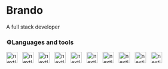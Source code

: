 # Brando

A full stack developer

### ⚙️Languages and tools

<img align="left" alt="nextjs" width="30px" style="padding-right:10px;" src="https://cdn.jsdelivr.net/gh/devicons/devicon@latest/icons/go/go-original-wordmark.svg" alt="Golang" />
<img align="left" alt="nextjs" width="30px" style="padding-right:10px;" src="https://cdn.jsdelivr.net/gh/devicons/devicon@latest/icons/php/php-original.svg" alt="PHP" />
<img align="left" alt="nextjs" width="30px" style="padding-right:10px;" src="https://cdn.jsdelivr.net/gh/devicons/devicon@latest/icons/javascript/javascript-plain.svg" alt="Javascript"/>
<img align="left" alt="nextjs" width="30px" style="padding-right:10px;" src="https://cdn.jsdelivr.net/gh/devicons/devicon@latest/icons/typescript/typescript-plain.svg" alt="Typescript" />
<img align="left" alt="nextjs" width="30px" style="padding-right:10px;" src="https://cdn.jsdelivr.net/gh/devicons/devicon@latest/icons/react/react-original-wordmark.svg" alt="React"/>
<img align="left" alt="nextjs" width="30px" style="padding-right:10px;" src="https://cdn.jsdelivr.net/gh/devicons/devicon@latest/icons/nextjs/nextjs-original.svg" alt="Nextjs" />
<img align="left" alt="nextjs" width="30px" style="padding-right:10px;" src="https://cdn.jsdelivr.net/gh/devicons/devicon@latest/icons/laravel/laravel-original.svg" alt="Laravel" />
<img align="left" alt="nextjs" width="30px" style="padding-right:10px;" src="https://cdn.jsdelivr.net/gh/devicons/devicon@latest/icons/amazonwebservices/amazonwebservices-plain-wordmark.svg" alt="AWS" />
<img align="left" alt="nextjs" width="30px" style="padding-right:10px;" src="https://cdn.jsdelivr.net/gh/devicons/devicon@latest/icons/docker/docker-plain-wordmark.svg" alt="Docker" />
<img align="left" alt="nextjs" width="30px" style="padding-right:10px;" src="https://cdn.jsdelivr.net/gh/devicons/devicon@latest/icons/git/git-original.svg" alt="Git" />
